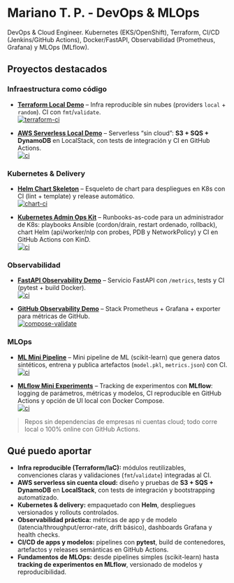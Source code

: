 # Mariano T. P. - DevOps & MLOps

DevOps & Cloud Engineer. Kubernetes (EKS/OpenShift), Terraform, CI/CD (Jenkins/GitHub Actions),
Docker/FastAPI, Observabilidad (Prometheus, Grafana) y MLOps (MLflow).

## Proyectos destacados

### Infraestructura como código
- **[Terraform Local Demo](https://github.com/mariano-tp/terraform-local-demo)** – Infra reproducible sin nubes (providers `local` + `random`). CI con `fmt`/`validate`.  
  [![terraform-ci](https://github.com/mariano-tp/terraform-local-demo/actions/workflows/terraform-ci.yml/badge.svg?branch=main&style=flat-square)](https://github.com/mariano-tp/terraform-local-demo/actions/workflows/terraform-ci.yml)

- **[AWS Serverless Local Demo](https://github.com/mariano-tp/aws-serverless-local-demo)** – Serverless “sin cloud”: **S3 + SQS + DynamoDB** en LocalStack, con tests de integración y CI en GitHub Actions.  
  [![ci](https://github.com/mariano-tp/aws-serverless-local-demo/actions/workflows/ci.yml/badge.svg?branch=main&style=flat-square)](https://github.com/mariano-tp/aws-serverless-local-demo/actions/workflows/ci.yml)

### Kubernetes & Delivery
- **[Helm Chart Skeleton](https://github.com/mariano-tp/helm-chart-skeleton)** – Esqueleto de chart para despliegues en K8s con CI (lint + template) y release automático.  
  [![chart-ci](https://github.com/mariano-tp/helm-chart-skeleton/actions/workflows/chart-ci.yml/badge.svg?branch=main&style=flat-square)](https://github.com/mariano-tp/helm-chart-skeleton/actions/workflows/chart-ci.yml)

- **[Kubernetes Admin Ops Kit](https://github.com/mariano-tp/k8s-admin-ops-kit)** – Runbooks-as-code para un administrador de K8s: playbooks Ansible (cordon/drain, restart ordenado, rollback), chart Helm (api/worker/nlp con probes, PDB y NetworkPolicy) y CI en GitHub Actions con KinD.  
  [![ci](https://github.com/mariano-tp/k8s-admin-ops-kit/actions/workflows/ci.yml/badge.svg?branch=main&style=flat-square)](https://github.com/mariano-tp/k8s-admin-ops-kit/actions/workflows/ci.yml)

### Observabilidad
- **[FastAPI Observability Demo](https://github.com/mariano-tp/fastapi-observability-demo)** – Servicio FastAPI con `/metrics`, tests y CI (pytest + build Docker).  
  [![ci](https://github.com/mariano-tp/fastapi-observability-demo/actions/workflows/ci.yml/badge.svg?branch=main&style=flat-square)](https://github.com/mariano-tp/fastapi-observability-demo/actions/workflows/ci.yml)

- **[GitHub Observability Demo](https://github.com/mariano-tp/github-observability-demo)** – Stack Prometheus + Grafana + exporter para métricas de GitHub.  
  [![compose-validate](https://github.com/mariano-tp/github-observability-demo/actions/workflows/compose-validate.yml/badge.svg?branch=main&style=flat-square)](https://github.com/mariano-tp/github-observability-demo/actions/workflows/compose-validate.yml)

### MLOps
- **[ML Mini Pipeline](https://github.com/mariano-tp/ml-mini-pipeline)** – Mini pipeline de ML (scikit-learn) que genera datos sintéticos, entrena y publica artefactos (`model.pkl`, `metrics.json`) con CI.  
  [![ci](https://github.com/mariano-tp/ml-mini-pipeline/actions/workflows/ci.yml/badge.svg?branch=main&style=flat-square)](https://github.com/mariano-tp/ml-mini-pipeline/actions/workflows/ci.yml)

- **[MLflow Mini Experiments](https://github.com/mariano-tp/mlflow-mini-experiments)** – Tracking de experimentos con **MLflow**: logging de parámetros, métricas y modelos, CI reproducible en GitHub Actions y opción de UI local con Docker Compose.  
  [![ci](https://github.com/mariano-tp/mlflow-mini-experiments/actions/workflows/ci.yml/badge.svg?branch=main&style=flat-square)](https://github.com/mariano-tp/mlflow-mini-experiments/actions/workflows/ci.yml)


> Repos sin dependencias de empresas ni cuentas cloud; todo corre local o 100% online con GitHub Actions.

## Qué puedo aportar
- **Infra reproducible (Terraform/IaC):** módulos reutilizables, convenciones claras y validaciones (`fmt`/`validate`) integradas al CI.
- **AWS serverless sin cuenta cloud:** diseño y pruebas de **S3 + SQS + DynamoDB** en **LocalStack**, con tests de integración y bootstrapping automatizado.
- **Kubernetes & delivery:** empaquetado con **Helm**, despliegues versionados y rollouts controlados.
- **Observabilidad práctica:** métricas de app y de modelo (latencia/throughput/error-rate, drift básico), dashboards Grafana y health checks.
- **CI/CD de apps y modelos:** pipelines con **pytest**, build de contenedores, artefactos y releases semánticas en GitHub Actions.
- **Fundamentos de MLOps:** desde pipelines simples (scikit-learn) hasta **tracking de experimentos en MLflow**, versionado de modelos y reproducibilidad.
